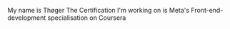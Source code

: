 My name is Thøger
The Certification I'm working on is Meta's Front-end-development specialisation on Coursera